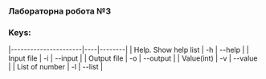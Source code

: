### Лабораторна робота №3

### Keys:
|----------------------|----|--------|
| Help. Show help list | -h | --help | 
| Input file | -i | --input | 
| Output file | -o | --output | 
| Value(int) | -v | --value | 
| List of number | -l | --list | 
